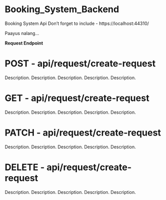 # Booking_System_Backend
Booking System Api
Don’t forget to include - https://localhost:44310/

Paayus nalang...

**Request Endpoint**
# POST - api/request/create-request
Description. Description. Description. Description. Description. 
# GET - api/request/create-request
Description. Description. Description. Description. Description. 
# PATCH - api/request/create-request
Description. Description. Description. Description. Description. 
# DELETE - api/request/create-request
Description. Description. Description. Description. Description. 


